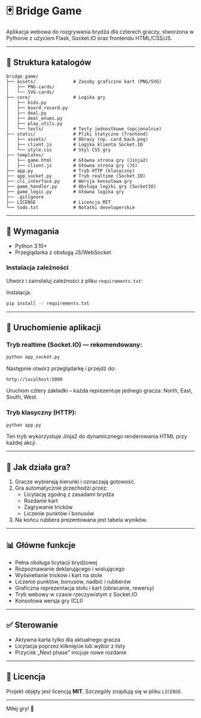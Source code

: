 # 🃏 Bridge Game

Aplikacja webowa do rozgrywania brydża dla czterech graczy, stworzona w Pythonie z użyciem Flask, Socket.IO oraz frontendu HTML/CSS/JS.

---

## 📁 Struktura katalogów

```
bridge_game/
├── assets/              # Zasoby graficzne kart (PNG/SVG)
│   ├── PNG-cards/
│   └── SVG-cards/
├── core/                # Logika gry
│   ├── bids.py
│   ├── board_record.py
│   ├── deal.py
│   ├── deal_enums.py
│   ├── play_utils.py
│   └── tests/           # Testy jednostkowe (opcjonalnie)
├── static/              # Pliki statyczne (frontend)
│   ├── assets/          # Obrazy (np. card_back.png)
│   ├── client.js        # Logika klienta Socket.IO
│   └── style.css        # Styl CSS gry
├── templates/
│   ├── game.html        # Główna strona gry (Jinja2)
│   ├── client.js        # Główna strona gry (JS)
├── app.py               # Tryb HTTP (klasyczny)
├── app_socket.py        # Tryb realtime (Socket.IO)
├── cli_interface.py     # Wersja konsolowa gry
├── game_handler.py      # Obsługa logiki gry (SocketIO)
├── game_logic.py        # Główna logika gry
├── .gitignore
├── LICENSE              # Licencja MIT
└── todo.txt             # Notatki developerskie
```

---

## 🧪 Wymagania

- Python 3.10+
- Przeglądarka z obsługą JS/WebSocket

### Instalacja zależności

Utwórz i zainstaluj zależności z pliku `requirements.txt`:



Instalacja:

```bash
pip install -r requirements.txt
```

---

## 🚀 Uruchomienie aplikacji

### Tryb realtime (Socket.IO) — rekomendowany:

```bash
python app_socket.py
```

Następnie otwórz przeglądarkę i przejdź do:

```
http://localhost:5000
```

Uruchom cztery zakładki – każda reprezentuje jednego gracza: North, East, South, West.

### Tryb klasyczny (HTTP):

```bash
python app.py
```

Ten tryb wykorzystuje Jinja2 do dynamicznego renderowania HTML przy każdej akcji.

---

## 🧠 Jak działa gra?

1. Gracze wybierają kierunki i oznaczają gotowość.
2. Gra automatycznie przechodzi przez:
   - Licytację zgodną z zasadami brydża
   - Rozdanie kart
   - Zagrywanie tricków
   - Liczenie punktów i bonusów
3. Na końcu rubbera prezentowana jest tabela wyników.

---

## 📊 Główne funkcje

- Pełna obsługa licytacji brydżowej
- Rozpoznawanie deklarującego i wistującego
- Wyświetlanie tricków i kart na stole
- Liczenie punktów, bonusów, nadbić i rubberów
- Graficzna reprezentacja stołu i kart (obracanie, rewersy)
- Tryb webowy w czasie rzeczywistym z Socket.IO
- Konsolowa wersja gry (CLI)

---

## ✅ Sterowanie

- Aktywna karta tylko dla aktualnego gracza
- Licytacja poprzez kliknięcie lub wybór z listy
- Przycisk „Next phase” inicjuje nowe rozdanie

---


## 🧾 Licencja

Projekt objęty jest licencją **MIT**. Szczegóły znajdują się w pliku `LICENSE`.

---


Miłej gry! 🎴